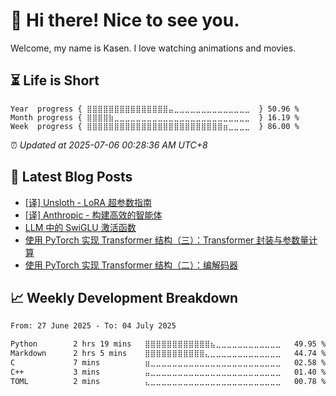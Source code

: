 <h1>👋 Hi there! Nice to see you.</h1>

Welcome, my name is Kasen. I love watching animations and movies.

## ⏳ Life is Short

<!-- Start of Time Progress Bar -->
``` text
Year  progress { ⣿⣿⣿⣿⣿⣿⣿⣿⣿⣿⣿⣿⣿⣿⣿⣤⣀⣀⣀⣀⣀⣀⣀⣀⣀⣀⣀⣀⣀⣀  } 50.96 %
Month progress { ⣿⣿⣿⣿⣷⣀⣀⣀⣀⣀⣀⣀⣀⣀⣀⣀⣀⣀⣀⣀⣀⣀⣀⣀⣀⣀⣀⣀⣀⣀  } 16.19 %
Week  progress { ⣿⣿⣿⣿⣿⣿⣿⣿⣿⣿⣿⣿⣿⣿⣿⣿⣿⣿⣿⣿⣿⣿⣿⣿⣿⣶⣀⣀⣀⣀  } 86.00 %
```

⏰ *Updated at 2025-07-06 00:28:36 AM UTC+8*

<!-- End of Time Progress Bar -->

## 📝 Latest Blog Posts

<!-- BLOG-POST-LIST:START -->
- [[译] Unsloth - LoRA 超参数指南](https://blog.imkasen.com/lora-hyperparameters-guide/)
- [[译] Anthropic - 构建高效的智能体](https://blog.imkasen.com/building-effective-agents/)
- [LLM 中的 SwiGLU 激活函数](https://blog.imkasen.com/swiglu-activation-function/)
- [使用 PyTorch 实现 Transformer 结构（三）：Transformer 封装与参数量计算](https://blog.imkasen.com/pytorch-transformer-end/)
- [使用 PyTorch 实现 Transformer 结构（二）：编解码器](https://blog.imkasen.com/pytorch-transformer-encoder-decoder/)
<!-- BLOG-POST-LIST:END -->

## 📈 Weekly Development Breakdown

<!--START_SECTION:waka-->

```txt
From: 27 June 2025 - To: 04 July 2025

Python        2 hrs 19 mins   ⣿⣿⣿⣿⣿⣿⣿⣿⣿⣿⣿⣿⣦⣀⣀⣀⣀⣀⣀⣀⣀⣀⣀⣀⣀   49.95 %
Markdown      2 hrs 5 mins    ⣿⣿⣿⣿⣿⣿⣿⣿⣿⣿⣿⣄⣀⣀⣀⣀⣀⣀⣀⣀⣀⣀⣀⣀⣀   44.74 %
C             7 mins          ⣶⣀⣀⣀⣀⣀⣀⣀⣀⣀⣀⣀⣀⣀⣀⣀⣀⣀⣀⣀⣀⣀⣀⣀⣀   02.58 %
C++           3 mins          ⣤⣀⣀⣀⣀⣀⣀⣀⣀⣀⣀⣀⣀⣀⣀⣀⣀⣀⣀⣀⣀⣀⣀⣀⣀   01.40 %
TOML          2 mins          ⣄⣀⣀⣀⣀⣀⣀⣀⣀⣀⣀⣀⣀⣀⣀⣀⣀⣀⣀⣀⣀⣀⣀⣀⣀   00.78 %
```

<!--END_SECTION:waka-->
